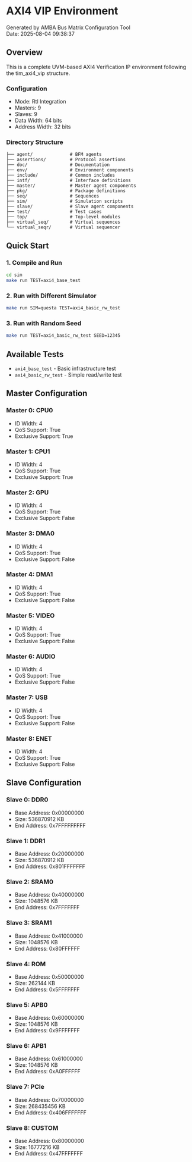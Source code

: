 # AXI4 VIP Environment

Generated by AMBA Bus Matrix Configuration Tool  
Date: 2025-08-04 09:38:37

## Overview

This is a complete UVM-based AXI4 Verification IP environment following the tim_axi4_vip structure.

### Configuration
- Mode: Rtl Integration
- Masters: 9
- Slaves: 9
- Data Width: 64 bits
- Address Width: 32 bits

### Directory Structure
```
├── agent/              # BFM agents
├── assertions/         # Protocol assertions
├── doc/                # Documentation
├── env/                # Environment components
├── include/            # Common includes
├── intf/               # Interface definitions
├── master/             # Master agent components
├── pkg/                # Package definitions
├── seq/                # Sequences
├── sim/                # Simulation scripts
├── slave/              # Slave agent components
├── test/               # Test cases
├── top/                # Top-level modules
├── virtual_seq/        # Virtual sequences
└── virtual_seqr/       # Virtual sequencer
```

## Quick Start

### 1. Compile and Run
```bash
cd sim
make run TEST=axi4_base_test
```

### 2. Run with Different Simulator
```bash
make run SIM=questa TEST=axi4_basic_rw_test
```

### 3. Run with Random Seed
```bash
make run TEST=axi4_basic_rw_test SEED=12345
```

## Available Tests

- `axi4_base_test` - Basic infrastructure test
- `axi4_basic_rw_test` - Simple read/write test

## Master Configuration

### Master 0: CPU0
- ID Width: 4
- QoS Support: True
- Exclusive Support: True

### Master 1: CPU1
- ID Width: 4
- QoS Support: True
- Exclusive Support: True

### Master 2: GPU
- ID Width: 4
- QoS Support: True
- Exclusive Support: False

### Master 3: DMA0
- ID Width: 4
- QoS Support: True
- Exclusive Support: False

### Master 4: DMA1
- ID Width: 4
- QoS Support: True
- Exclusive Support: False

### Master 5: VIDEO
- ID Width: 4
- QoS Support: True
- Exclusive Support: False

### Master 6: AUDIO
- ID Width: 4
- QoS Support: True
- Exclusive Support: False

### Master 7: USB
- ID Width: 4
- QoS Support: True
- Exclusive Support: False

### Master 8: ENET
- ID Width: 4
- QoS Support: True
- Exclusive Support: False

## Slave Configuration

### Slave 0: DDR0
- Base Address: 0x00000000
- Size: 536870912 KB
- End Address: 0x7FFFFFFFFF

### Slave 1: DDR1
- Base Address: 0x20000000
- Size: 536870912 KB
- End Address: 0x801FFFFFFF

### Slave 2: SRAM0
- Base Address: 0x40000000
- Size: 1048576 KB
- End Address: 0x7FFFFFFF

### Slave 3: SRAM1
- Base Address: 0x41000000
- Size: 1048576 KB
- End Address: 0x80FFFFFF

### Slave 4: ROM
- Base Address: 0x50000000
- Size: 262144 KB
- End Address: 0x5FFFFFFF

### Slave 5: APB0
- Base Address: 0x60000000
- Size: 1048576 KB
- End Address: 0x9FFFFFFF

### Slave 6: APB1
- Base Address: 0x61000000
- Size: 1048576 KB
- End Address: 0xA0FFFFFF

### Slave 7: PCIe
- Base Address: 0x70000000
- Size: 268435456 KB
- End Address: 0x406FFFFFFF

### Slave 8: CUSTOM
- Base Address: 0x80000000
- Size: 16777216 KB
- End Address: 0x47FFFFFFF
